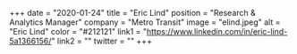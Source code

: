 +++ 
date = "2020-01-24" 
title = "Eric Lind" 
position = "Research & Analytics Manager" 
company = "Metro Transit" 
image = "elind.jpeg" 
alt = "Eric Lind" 
color = "#212121" 
link1 = "https://www.linkedin.com/in/eric-lind-5a1366156/" 
link2 = ""
twitter = ""
+++